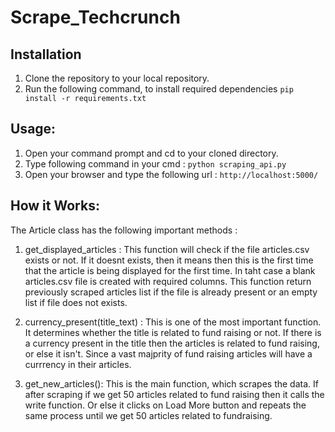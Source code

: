 # Scrape_Techcrunch

## Installation

1. Clone the repository to your local repository.
2. Run the following command, to install required dependencies
  ```pip install -r requirements.txt```

## Usage:

1. Open your command prompt and cd to your cloned directory.
2. Type following command in your cmd : 
    ``` python scraping_api.py ```
3. Open your browser and type the following url : 
    ```http://localhost:5000/```

## How it Works:

The Article class has the following important methods : 

1. get_displayed_articles : This function will check if the file articles.csv exists or not. If it doesnt exists, then it means then this is the first time that the article is 
being displayed for the first time. In taht case a blank articles.csv file is created with required columns. This function return previously scraped articles list if the file is already present or an empty list if file does not exists.

2. currency_present(title_text) : This is one of the most important function. It determines whether the title is related to fund raising or not. If there is a currency present in the title then the articles is related to fund raising, or else it isn't. Since a vast majprity of fund raising articles will have a currrency in their articles.

3. get_new_articles(): This is the main function, which scrapes the data. If after scraping if we get 50 articles related to fund raising then it calls the write function. Or else it clicks on Load More button and repeats the same process until we get 50 articles related to fundraising.
